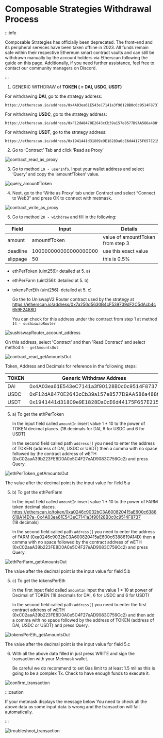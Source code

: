 # Composable Strategies Withdrawal Process

:::info

Composable Strategies has officially been deprecated. 
The front-end and its peripheral services have been taken offline in 2023. 
All funds remain safe within their respective Ethereum smart contract vaults 
and can still be withdrawn manually by the account holders via Etherscan following the guide on this page. 
Additionally, if you need further assistance, feel free to contact our community managers on Discord.

:::

1. GENERIC WITHDRAW of **TOKEN  ( = DAI, USDC, USDT)**

For withdrawing **DAI**, go to the strategy address:
```
https://etherscan.io/address/0x4A03ea61E543eC7141a3f90128B0c0c9514F8737
```

For withdrawing **USDC**, go to the strategy address: 
```
https://etherscan.io/address/0xF12dA8470E2643cCb39a157e8577D9AA586a488f
```

For withdrawing **USDT**, go to the strategy address:  
```
https://etherscan.io/address/0x1941441d31809e9E1828Da0cE6d44175F657E215
```

2. Go to ‘Contract’ Tab and click ‘Read as Proxy’ 

![contract_read_as_proxy](./images-composable-strategies-withdrawal-guide/contract-read-as-proxy.png)

3. Go to method `19 - userInfo`. Input your wallet address and select ‘Query’ and copy the ‘amountfToken’ value.

![query_amountfToken](./images-composable-strategies-withdrawal-guide/query-amountfToken.png)

4. Next, go to the ‘Write as Proxy’ tab under Contract and select “Connect to Web3” and press OK to connect with metmask.

![contract_write_as_proxy](./images-composable-strategies-withdrawal-guide/contract-write-as-proxy.png)

5. Go to method `20 - withdraw` and fill in the following:

| Field    | Input                 | Details                           |
|----------|-----------------------|-----------------------------------|
| amount   | amountfToken          | value of amountfToken from step 3 |
| deadline | 100000000000000000000 | use this exact value              |
| slippage | 50                    | this is 0.5%                      |

- ethPerToken (uint256): detailed at 5. a)
- ethPerFarm (uint256): detailed at 5. b)
- tokensPerEth (uint256): detailed at 5. c)

  Go the to UniswapV2 Router contract used by the strategy at
  https://etherscan.io/address/0x7a250d5630B4cF539739dF2C5dAcb4c659F2488D 
  
   You can check for this address under the contract from step 1 at method `14 - sushiswapRouter`

![sushiswapRouter_account_address](./images-composable-strategies-withdrawal-guide/sushiswapRouter-account-address.png)

On this address, select 'Contract' and then 'Read Contract' and select method `6 - getAmountsOut`

![contract_read_getAmountsOut](./images-composable-strategies-withdrawal-guide/contract-read-getAmountsOut.png)

Token, Address and Decimals for reference in the following steps:

| TOKEN | Generic Withdraw Address                   | Decimals |
|-------|--------------------------------------------|----------|
| DAI   | 0x4A03ea61E543eC7141a3f90128B0c0c9514F8737 | 18       |
| USDC  | 0xF12dA8470E2643cCb39a157e8577D9AA586a488f | 6        |
| USDT  | 0x1941441d31809e9E1828Da0cE6d44175F657E215 | 6        |

5. a) To get the ethPerToken

   In the input field called `amountIn` insert value 1 * 10 to the power of TOKEN decimal places.
   (18 decimals for DAI, 6 for USDC and 6 for USDT)

   In the second field called path `address[]` you need to enter the address of TOKEN
   (address of DAI, USDC or USDT) then a comma with no space followed by the contract address of wETH
   (0xC02aaA39b223FE8D0A0e5C4F27eAD9083C756Cc2) and press Query.

![ethPerToken_getAmountsOut](./images-composable-strategies-withdrawal-guide/ethPerToken-getAmountsOut.png)

The value after the decimal point is the input value for field 5.a


5. b) To get the ethPerFarm

   In the input field called `amountIn` insert value 1 * 10 to the power of FARM token decimal places.
   https://etherscan.io/token/0xa0246c9032bC3A600820415aE600c6388619A14D?a=0x4A03ea61E543eC7141a3f90128B0c0c9514F8737  
   (18 decimals)

   In the second field called path `address[]` you need to enter the address of FARM 
   (0xa0246c9032bC3A600820415aE600c6388619A14D) then a comma with no space followed by the contract address of wETH 
   (0xC02aaA39b223FE8D0A0e5C4F27eAD9083C756Cc2) and press Query.

![ethPerFarm_getAmountsOut](./images-composable-strategies-withdrawal-guide/ethPerFarm-getAmountsOut.png)

The value after the decimal point is the input value for field 5.b

5. c) To get the tokensPerEth

   In the first input field called `amountIn` input the value 1 * 10 at power of Decimal of TOKEN 
   (18 decimals for DAI, 6 for USDC and 6 for USDT)

   In the second field called path `address[]` you need to enter the first contract address of wETH 
   (0xC02aaA39b223FE8D0A0e5C4F27eAD9083C756Cc2) and then add a comma with no space followed by the address of TOKEN 
   (address of DAI, USDC or USDT) and press Query.

![tokensPerEth_getAmountsOut](./images-composable-strategies-withdrawal-guide/tokensPerEth-getAmountsOut.png)

The value after the decimal point is the input value for field 5.c

6. With all the above data filled in just press WRITE and sign the transaction with your Metmask wallet.  

   Be careful we do recommend to set Gas limit to at least 1.5 mil as this is going to be a complex Tx.
   Check to have enough funds to execute it.

![confirm_transaction](./images-composable-strategies-withdrawal-guide/confirm-transaction.png)

:::caution

If your metmask displays the message below
You need to check all the above data as some input data is wrong and the transaction will fail automatically. 

:::

![troubleshoot_transaction](./images-composable-strategies-withdrawal-guide/troubleshoot-transaction.png)
